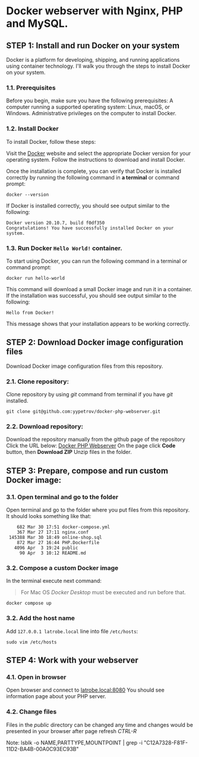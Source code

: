 # Docker webserver with Nginx, PHP and MySQL.

## STEP 1: Install and run Docker on your system
Docker is a platform for developing, shipping, and running applications using container technology. I'll walk you through the steps to install Docker on your system.

### 1.1. Prerequisites
Before you begin, make sure you have the following prerequisites:
A computer running a supported operating system: Linux, macOS, or Windows.
Administrative privileges on the computer to install Docker.

### 1.2. Install Docker
To install Docker, follow these steps:

Visit the [Docker](https://docker.com) website and select the appropriate Docker version for your operating system.
Follow the instructions to download and install Docker.

Once the installation is complete, you can verify that Docker is installed correctly 
by running the following command in **a terminal** or command prompt:
```
docker --version
```
If Docker is installed correctly, you should see output similar to the following:
```
Docker version 20.10.7, build f0df350
Congratulations! You have successfully installed Docker on your system.
```

### 1.3. Run Docker `Hello World!` container.
To start using Docker, you can run the following command in a terminal or command prompt:

```
docker run hello-world
```
This command will download a small Docker image and run it in a container. If the installation was successful, you should see output similar to the following:

```
Hello from Docker!
```
This message shows that your installation appears to be working correctly.

## STEP 2: Download Docker image configuration files
Download Docker image configuration files from this repository.
### 2.1. Clone repository:
Clone repository by using *git* command from terminal if you have *git* installed.
```
git clone git@github.com:yypetrov/docker-php-webserver.git
```
### 2.2. Download repository:
Download the repository manually from the github page of the repository
Click the URL below:
[Docker PHP Webserver](https://github.com/yypetrov/docker-php-webserver)
On the page click **Code** button, then **Download ZIP**
Unzip files in the folder.

## STEP 3: Prepare, compose and run custom Docker image:
### 3.1. Open terminal and go to the folder
Open terminal and go to the folder where you put files from this repository.
It should looks something like that:
```
    682 Mar 30 17:51 docker-compose.yml
    367 Mar 27 17:11 nginx.conf
 145388 Mar 30 18:49 online-shop.sql
    872 Mar 27 16:44 PHP.Dockerfile
   4096 Apr  3 19:24 public
     90 Apr  3 10:12 README.md
```
### 3.2. Compose a custom Docker image
In the terminal execute next command:
> For Mac OS *Docker Desktop* must be executed and run before that.
```
docker compose up
```
### 3.2. Add the host name
Add `127.0.0.1 latrobe.local` line into file `/etc/hosts`:
```
sudo vim /etc/hosts
```


## STEP 4: Work with your webserver
### 4.1. Open in browser
Open browser and connect to [latrobe.local:8080](http://latrobe.local:8080)
You should see information page about your PHP server.

### 4.2. Change files
Files in the *public* directory can be changed any time 
and changes would be presented in your browser after page refresh *CTRL-R*

Note:
lsblk -o NAME,PARTTYPE,MOUNTPOINT | grep -i "C12A7328-F81F-11D2-BA4B-00A0C93EC93B"
